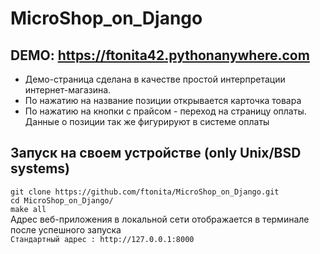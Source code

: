 # MicroShop_on_Django

## DEMO: https://ftonita42.pythonanywhere.com
  - Демо-страница сделана в качестве простой интерпретации интернет-магазина.
  - По нажатию на название позиции открывается карточка товара
  - По нажатию на кнопки с прайсом - переход на страницу оплаты. Данные о позиции так же фигурируют в системе оплаты
  
## Запуск на своем устройстве (only Unix/BSD systems)
  `git clone https://github.com/ftonita/MicroShop_on_Django.git`\
  `cd MicroShop_on_Django/`\
  `make all`\
  Адрес веб-приложения в локальной сети отображается в терминале после успешного запуска\
  `Стандартный адрес : http://127.0.0.1:8000`
  
  
  
  
